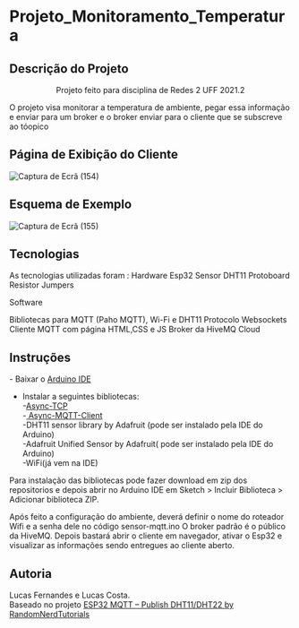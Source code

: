 # Projeto_Monitoramento_Temperatura
<h2> Descrição do Projeto </h2>
<p align="center">Projeto feito para disciplina de Redes 2 UFF 2021.2</p>
<p>O projeto visa monitorar a temperatura de ambiente, pegar essa informação e enviar para um broker e o broker enviar para o cliente que se subscreve ao tóopico</p>

<h2> Página de Exibição do Cliente </h2>

![Captura de Ecrã (154)](https://user-images.githubusercontent.com/55035273/152375995-e90f957e-7cbe-4985-9186-2d41dc5ae601.png)

<h2> Esquema de Exemplo </h2>

![Captura de Ecrã (155)](https://user-images.githubusercontent.com/55035273/152377540-8d8d8b9d-daa5-4dfe-866b-6c2acd34b6ea.png)

<h2> Tecnologias </h2>
<p>As tecnologias utilizadas foram :
Hardware
Esp32
Sensor DHT11  
Protoboard
Resistor 
Jumpers

Software

Bibliotecas para MQTT (Paho MQTT), Wi-Fi e DHT11
Protocolo Websockets
Cliente MQTT com página HTML,CSS e JS
Broker da HiveMQ Cloud

</p>

<h2> Instruções </h2>
<p >
- Baixar o <a href="https://www.arduino.cc/en/software">Arduino IDE</a>

- Instalar a seguintes bibliotecas:</br>
  -<a href="https://github.com/me-no-dev/AsyncTCP">Async-TCP</a> </br>
  -<a href="https://github.com/marvinroger/async-mqtt-client"> Async-MQTT-Client</a> </br>
  -DHT11 sensor library by Adafruit (pode ser instalado pela IDE do Arduino)</br>
  -Adafruit Unified Sensor by Adafruit( pode ser instalado pela IDE do Arduino)</br>
  -WiFi(já vem na IDE)</br>

Para instalação das bibliotecas pode fazer download em zip dos repositorios e depois abrir no Arduino IDE em Sketch > Incluir Biblioteca > Adicionar biblioteca ZIP.
</p>

<p>
  Após feito a configuração do ambiente, deverá definir o nome do roteador Wifi e a senha dele no código sensor-mqtt.ino
  O broker padrão é o público da HiveMQ.
  Depois bastará abrir o cliente em navegador, ativar o Esp32 e visualizar as informações sendo entregues ao cliente aberto.
</p>

<h2> Autoria </h2>
<p>
Lucas Fernandes e Lucas Costa.</br>
Baseado no projeto <a href="https://randomnerdtutorials.com/esp32-mqtt-publish-dht11-dht22-arduino/#:~:text=The%20ESP32%20is%20publishing%20temperature,topics%20and%20receive%20the%20readings.">ESP32 MQTT – Publish DHT11/DHT22 by RandomNerdTutorials</a>
</p>
